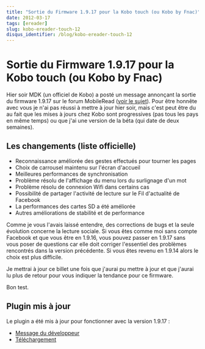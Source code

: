 ```yaml
---
title: "Sortie du Firmware 1.9.17 pour la Kobo touch (ou Kobo by Fnac)"
date: 2012-03-17
tags: [ereader]
slug: kobo-ereader-touch-12
disqus_identifier: /blog/kobo-ereader-touch-12
---
```

# Sortie du Firmware 1.9.17 pour la Kobo touch (ou Kobo by Fnac)

Hier soir MDK (un officiel de Kobo) a posté un message annonçant la sortie du firmware 1.9.17 sur le forum MobileRead ([voir le sujet](http://www.mobileread.com/forums/showthread.php?t=172355)). Pour être honnête avec vous je n'ai pas réussi à mettre à jour hier soir, mais c'est peut être du au fait que les mises à jours chez Kobo sont progressives (pas tous les pays en même temps) ou que j'ai une version de la béta (qui date de deux semaines).

## Les changements (liste officielle) 

* Reconnaissance améliorée des gestes effectués pour tourner les pages
* Choix de carrousel maintenu sur l'écran d'accueil
* Meilleures performances de synchronisation
* Problème résolu de l'affichage du menu lors du surlignage d'un mot
* Problème résolu de connexion Wifi dans certains cas
* Possibilité de partager l'activité de lecture sur le Fil d'actualité de Facebook
* La performances des cartes SD a été améliorée
* Autres améliorations de stabilité et de performance

Comme je vous l'avais laissé entendre, des corrections de bugs et la seule évolution concerne la lecture sociale. Si vous êtes comme moi sans compte Facebook et que vous être en 1.9.16, vous pouvez passer en 1.9.17 sans vous poser de questions car elle doit corriger l'essentiel des problèmes rencontrés dans la version précédente. Si vous êtes revenu en 1.9.14 alors le choix est plus difficile.

Je mettrai à jour ce billet une fois que j'aurai pu mettre à jour et que j'aurai lu plus de retour pour vous indiquer la tendance pour ce firmware.

Bon test.

## Plugin mis à jour

Le plugin a été mis à jour pour fonctionner avec la version 1.9.17 :

* [Message du développeur](http://www.mobileread.com/forums/showpost.php?p=2007552&postcount=176)
* [Téléchargement](https://github.com/ah-/koboplugins/downloads)


